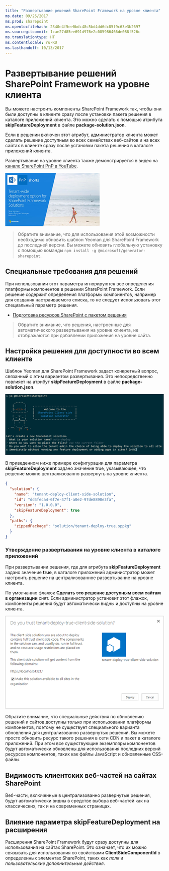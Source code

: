 ```yaml
---
title: "Развертывание решений SharePoint Framework на уровне клиента"
ms.date: 09/25/2017
ms.prod: sharepoint
ms.openlocfilehash: 2340e4f5ee0bdc48c5bd4dd6dc85f9c63e3b2697
ms.sourcegitcommit: 1cae27d85ee691d976e2c085986466de088f526c
ms.translationtype: HT
ms.contentlocale: ru-RU
ms.lasthandoff: 10/13/2017
---
```

# <a name="tenant-scoped-solution-deployment-for-sharepoint-framework-solutions"></a>Развертывание решений SharePoint Framework на уровне клиента

Вы можете настроить компоненты SharePoint Framework так, чтобы они были доступны в клиенте сразу после установки пакета решения в каталоге приложений клиента. Это можно сделать с помощью атрибута **skipFeatureDeployment** в файле **package-solution.json**.

Если в решении включен этот атрибут, администратор клиента может сделать решение доступным во всех семействах веб-сайтов и на всех сайтах в клиенте сразу после установки пакета решения в каталоге приложений клиента. 

Развертывание на уровне клиента также демонстрируется в видео на [канале SharePoint PnP в YouTube](https://www.youtube.com/watch?v=pemHOZCSwZI).

<a href="https://www.youtube.com/watch?v=pemHOZCSwZI&list=PLR9nK3mnD-OXZbEvTEPxzIOMGXj_aZKJG">
<img src="../images/tenant-deploy-youtube-video.png" alt="PnP Short Guidance video on tenant-wide deployment option" />
</a>

> Обратите внимание, что для использования этой возможности необходимо обновить шаблон Yeoman для SharePoint Framework до последней версии. Вы можете обновить глобальную установку с помощью команды `npm install -g @microsoft/generator-sharepoint`. 

## <a name="solution-specific-requirements"></a>Специальные требования для решений

При использовании этот параметра игнорируются все определения платформы компонентов в решении SharePoint Framework. Если решение содержит определения платформы компонентов, например для создания настраиваемого списка, то не следует использовать этот специальный параметр решения.

* [Подготовка ресурсов SharePoint с пакетом решения](#)

> Обратите внимание, что решения, настроенные для автоматического развертывания на уровне клиента, не отображаются при добавлении приложения на уровне сайта. 

## <a name="configuring-solution-to-be-available-cross-tenant"></a>Настройка решения для доступности во всем клиенте

Шаблон Yeoman для SharePoint Framework задаст конкретный вопрос, связанный с этим вариантом развертывания. Это непосредственно повлияет на атрибут **skipFeatureDeployment** в файле **package-solution.json**. 

![Вопрос Yeoman о варианте развертывания на уровне клиента](../images/tenant-deploy-yeoman.png)

В приведенном ниже примере конфигурации для параметра **skipFeatureDeployment** задано значение true, указывающее, что решение можно централизованно развернуть на уровне клиента. 

```json
{
  "solution": {
    "name": "tenant-deploy-client-side-solution",
    "id": "dd4feca4-6f7e-47f1-a0e2-97de8890e3fa",
    "version": "1.0.0.0",
    "skipFeatureDeployment": true
  },
  "paths": {
    "zippedPackage": "solution/tenant-deploy-true.sppkg"
  }
}

```

### <a name="approving-tenant-wide-deployment-in-app-catalog"></a>Утверждение развертывания на уровне клиента в каталоге приложений

При развертывании решения, где для атрибута **skipFeatureDeployment** задано значение **true**, в каталоге приложений администратор может настроить решение на централизованное развертывание на уровне клиента.

По умолчанию флажок **Сделать это решение доступным всем сайтам в организации** снят. Если администратор установит этот флажок, компоненты решения будут автоматически видны и доступны на уровне клиента. 

![Параметр "Сделать это решение доступным всем сайтам в организации" при развертывании решения в каталоге приложений](../images/tenant-deploy-app-catalog.png)

Обратите внимание, что специальные действия по обновлению решений и сайтов доступны только при использовании платформы компонентов, поэтому не существует специального варианта обновления для централизованно развернутых решений. Вы можете просто обновить ресурс такого решения в сети CDN и пакет в каталоге приложений. При этом все существующие экземпляры компонентов будут автоматически обновлены для использования последних версий ресурсов компонентов, таких как файлы JavaScript и обновленные CSS-файлы.

## <a name="client-side-web-part-visibility-in-sharepoint-sites"></a>Видимость клиентских веб-частей на сайтах SharePoint

Веб-части, включенные в централизованно развернутые решения, будут автоматически видны в средстве выбора веб-частей как на классических, так и на современных страницах. 

## <a name="impact-of-skipfeaturedeployment-setting-with-extensions"></a>Влияние параметра skipFeatureDeployment на расширения

Расширения SharePoint Framework будут сразу доступны для использования на сайтах SharePoint. Это означает, что их можно связывать для использования со свойствами **ClientSideComponentId** в определенных элементах SharePoint, таких как *поля* и *пользовательские дополнительные действия*. 

